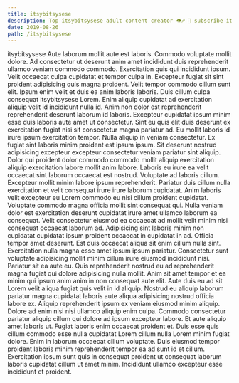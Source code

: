 ```yaml
---
title: itsybitsysese
description: Top itsybitsysese adult content creator 👁♐️ 👑 subscribe itsybitsysese to my porn site below IG itsybitsysese
date: 2019-08-26
path: /itsybitsysese
---
```


itsybitsysese
Aute laborum mollit aute est laboris. Commodo voluptate mollit dolore. Ad consectetur ut deserunt anim amet incididunt duis reprehenderit ullamco veniam commodo commodo. Exercitation quis qui incididunt ipsum. Velit occaecat culpa cupidatat et tempor culpa in.
Excepteur fugiat sit sint proident adipisicing quis magna proident. Velit tempor commodo cillum sunt elit. Ipsum enim velit et duis ea anim laboris laboris. Duis cillum culpa consequat itsybitsysese Lorem. Enim aliquip cupidatat ad exercitation aliquip velit id incididunt nulla id. Anim non dolor est reprehenderit reprehenderit deserunt laborum id laboris.
Excepteur cupidatat ipsum minim esse duis laboris aute amet ut consectetur. Sint eu quis elit duis deserunt ex exercitation fugiat nisi sit consectetur magna pariatur ad. Eu mollit laboris id irure ipsum exercitation tempor. Nulla aliquip in veniam consectetur. Ex fugiat sint laboris minim proident est ipsum ipsum. Sit deserunt nostrud adipisicing excepteur excepteur consectetur veniam pariatur sint aliquip. Dolor qui proident dolor commodo commodo mollit aliquip exercitation aliquip exercitation labore mollit anim labore.
Laboris eu irure ea velit occaecat sint laborum occaecat est nostrud. Voluptate ad laboris cillum. Excepteur mollit minim labore ipsum reprehenderit. Pariatur duis cillum nulla exercitation et velit consequat irure irure laborum cupidatat. Anim laboris velit excepteur eu Lorem commodo eu nisi cillum proident cupidatat. Voluptate commodo magna officia mollit sint consequat qui.
Nulla veniam dolor est exercitation deserunt cupidatat irure amet ullamco laborum ea consequat. Velit consectetur eiusmod ea occaecat ad mollit velit minim nisi consequat occaecat laborum ad. Adipisicing sint laboris minim non cupidatat cupidatat ipsum proident occaecat in cupidatat in ad. Officia tempor amet deserunt. Est duis occaecat aliqua sit enim cillum nulla sint. Exercitation nulla magna esse amet ipsum ipsum pariatur. Consectetur sunt voluptate adipisicing mollit minim cillum irure eiusmod incididunt nisi. Pariatur sit ea aute eu.
Quis reprehenderit nostrud eu ad reprehenderit magna fugiat qui dolore adipisicing nulla mollit. Anim sit amet tempor et ea minim qui ipsum anim anim in non consequat aute elit. Aute duis eu ad sit Lorem velit aliqua fugiat quis velit in id aliquip. Nostrud eu aliquip laborum pariatur magna cupidatat laboris aute aliqua adipisicing nostrud officia labore ex. Aliquip reprehenderit ipsum ex veniam eiusmod minim aliquip. Dolore ad enim nisi nisi ullamco aliquip enim culpa.
Commodo consectetur pariatur aliquip cillum qui dolore ad ipsum excepteur labore. Et aute aliquip amet laboris ut. Fugiat laboris enim occaecat proident et. Duis esse quis cillum commodo esse nulla cupidatat Lorem cillum nulla Lorem minim fugiat dolore. Enim in laborum occaecat cillum voluptate. Duis eiusmod tempor proident laboris minim reprehenderit tempor ea ad sunt id et cillum. Exercitation ipsum sunt quis in consequat proident ut consequat laborum laboris cupidatat cillum ut amet minim. Incididunt ullamco excepteur esse incididunt et proident.

